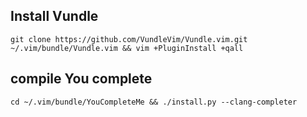 ## Install Vundle

``
git clone https://github.com/VundleVim/Vundle.vim.git ~/.vim/bundle/Vundle.vim && vim +PluginInstall +qall
``


## compile You complete

``
cd ~/.vim/bundle/YouCompleteMe && ./install.py --clang-completer
``
